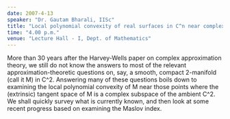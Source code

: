 ```yaml
---
date: 2007-4-13
speaker: "Dr. Gautam Bharali, IISc"
title: "Local polynomial convexity of real surfaces in C^n near complex tangencies"
time: "4.00 p.m." 
venue: "Lecture Hall - I, Dept. of Mathematics"
---
```

More than 30 years after the Harvey-Wells paper on complex approximation theory, we still do not know the answers to most of the relevant approximation-theoretic questions on, say, a smooth, compact 2-manifold (call it M) in C^2. Answering many of these questions boils down to examining the local polynomial convexity of M near those points where the (extrinsic) tangent space of M is a complex subspace of the ambient C^2. We shall quickly survey what is currently known, and then look at some recent progress based on examining the Maslov index.
